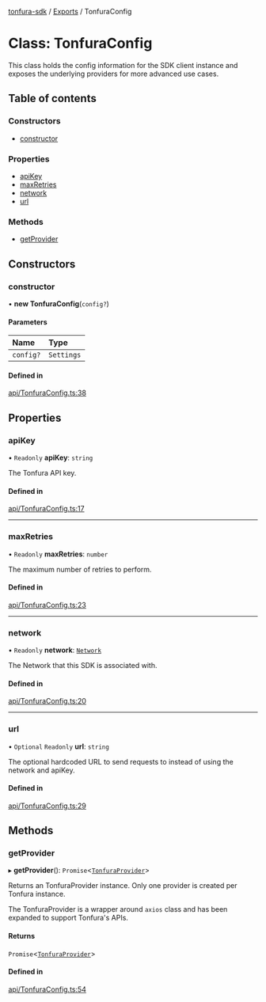 [tonfura-sdk](../README.md) / [Exports](../modules.md) / TonfuraConfig

# Class: TonfuraConfig

This class holds the config information for the SDK client instance and
exposes the underlying providers for more advanced use cases.

## Table of contents

### Constructors

- [constructor](TonfuraConfig.md#constructor)

### Properties

- [apiKey](TonfuraConfig.md#apikey)
- [maxRetries](TonfuraConfig.md#maxretries)
- [network](TonfuraConfig.md#network)
- [url](TonfuraConfig.md#url)

### Methods

- [getProvider](TonfuraConfig.md#getprovider)

## Constructors

### constructor

• **new TonfuraConfig**(`config?`)

#### Parameters

| Name | Type |
| :------ | :------ |
| `config?` | `Settings` |

#### Defined in

[api/TonfuraConfig.ts:38](https://github.com/frigatebird-studio/tonfura-sdk/blob/bf9e768/src/api/TonfuraConfig.ts#L38)

## Properties

### apiKey

• `Readonly` **apiKey**: `string`

The Tonfura API key.

#### Defined in

[api/TonfuraConfig.ts:17](https://github.com/frigatebird-studio/tonfura-sdk/blob/bf9e768/src/api/TonfuraConfig.ts#L17)

___

### maxRetries

• `Readonly` **maxRetries**: `number`

The maximum number of retries to perform.

#### Defined in

[api/TonfuraConfig.ts:23](https://github.com/frigatebird-studio/tonfura-sdk/blob/bf9e768/src/api/TonfuraConfig.ts#L23)

___

### network

• `Readonly` **network**: [`Network`](../enums/Network.md)

The Network that this SDK is associated with.

#### Defined in

[api/TonfuraConfig.ts:20](https://github.com/frigatebird-studio/tonfura-sdk/blob/bf9e768/src/api/TonfuraConfig.ts#L20)

___

### url

• `Optional` `Readonly` **url**: `string`

The optional hardcoded URL to send requests to instead of using the network
and apiKey.

#### Defined in

[api/TonfuraConfig.ts:29](https://github.com/frigatebird-studio/tonfura-sdk/blob/bf9e768/src/api/TonfuraConfig.ts#L29)

## Methods

### getProvider

▸ **getProvider**(): `Promise`<[`TonfuraProvider`](TonfuraProvider.md)\>

Returns an TonfuraProvider instance. Only one provider is created per
Tonfura instance.

The TonfuraProvider is a wrapper around `axios` class and
has been expanded to support Tonfura's APIs.

#### Returns

`Promise`<[`TonfuraProvider`](TonfuraProvider.md)\>

#### Defined in

[api/TonfuraConfig.ts:54](https://github.com/frigatebird-studio/tonfura-sdk/blob/bf9e768/src/api/TonfuraConfig.ts#L54)
